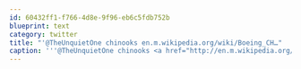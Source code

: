 ```yaml
---
id: 60432ff1-f766-4d8e-9f96-eb6c5fdb752b
blueprint: text
category: twitter
title: "'@TheUnquietOne chinooks en.m.wikipedia.org/wiki/Boeing_CH…"
caption: '''@TheUnquietOne chinooks <a href="http://en.m.wikipedia.org/wiki/Boeing_CH-47_Chinook" title="http://en.m.wikipedia.org/wiki/Boeing_CH-47_Chinook" class="link link_untco">en.m.wikipedia.org/wiki/Boeing_CH…</a>'
---
```

